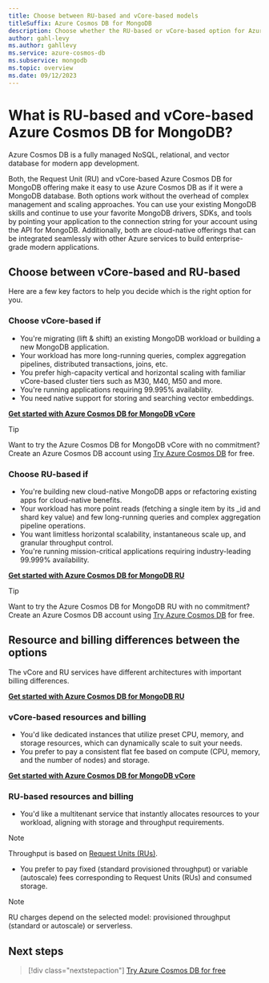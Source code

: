 ```yaml
---
title: Choose between RU-based and vCore-based models
titleSuffix: Azure Cosmos DB for MongoDB
description: Choose whether the RU-based or vCore-based option for Azure Cosmos DB for MongoDB is ideal for your workload.
author: gahl-levy
ms.author: gahllevy
ms.service: azure-cosmos-db
ms.subservice: mongodb
ms.topic: overview
ms.date: 09/12/2023
---
```


# What is RU-based and vCore-based Azure Cosmos DB for MongoDB?

Azure Cosmos DB is a fully managed NoSQL, relational, and vector database for modern app development.

Both, the Request Unit (RU) and vCore-based Azure Cosmos DB for MongoDB offering make it easy to use Azure Cosmos DB as if it were a MongoDB database. Both options work without the overhead of complex management and scaling approaches. You can use your existing MongoDB skills and continue to use your favorite MongoDB drivers, SDKs, and tools by pointing your application to the connection string for your account using the API for MongoDB. Additionally, both are cloud-native offerings that can be integrated seamlessly with other Azure services to build enterprise-grade modern applications.

## Choose between vCore-based and RU-based

Here are a few key factors to help you decide which is the right option for you.

### Choose vCore-based if

- You're migrating (lift & shift) an existing MongoDB workload or building a new MongoDB application.
- Your workload has more long-running queries, complex aggregation pipelines, distributed transactions, joins, etc.
- You prefer high-capacity vertical and horizontal scaling with familiar vCore-based cluster tiers such as M30, M40, M50 and more.
- You're running applications requiring 99.995% availability.
- You need native support for storing and searching vector embeddings.

[**Get started with Azure Cosmos DB for MongoDB vCore**](./vcore/quickstart-portal.md)

> [!TIP]
> Want to try the Azure Cosmos DB for MongoDB vCore with no commitment? Create an Azure Cosmos DB account using [Try Azure Cosmos DB](../try-free.md) for free.

### Choose RU-based if

- You're building new cloud-native MongoDB apps or refactoring existing apps for cloud-native benefits.
- Your workload has more point reads (fetching a single item by its _id and shard key value) and few long-running queries and complex aggregation pipeline operations.
- You want limitless horizontal scalability, instantaneous scale up, and granular throughput control.
- You're running mission-critical applications requiring industry-leading 99.999% availability.

[**Get started with Azure Cosmos DB for MongoDB RU**](./quickstart-python.md)

> [!TIP]
> Want to try the Azure Cosmos DB for MongoDB RU with no commitment? Create an Azure Cosmos DB account using [Try Azure Cosmos DB](../try-free.md) for free.


## Resource and billing differences between the options

The vCore and RU services have different architectures with important billing differences.

[**Get started with Azure Cosmos DB for MongoDB RU**](./quickstart-python.md)

### vCore-based resources and billing

- You'd like dedicated instances that utilize preset CPU, memory, and storage resources, which can dynamically scale to suit your needs.
- You prefer to pay a consistent flat fee based on compute (CPU, memory, and the number of nodes) and storage.

[**Get started with Azure Cosmos DB for MongoDB vCore**](./vcore/quickstart-portal.md)

### RU-based resources and billing

- You'd like a multitenant service that instantly allocates resources to your workload, aligning with storage and throughput requirements.

> [!NOTE]
> Throughput is based on [Request Units (RUs)](../request-units.md).

- You prefer to pay fixed (standard provisioned throughput) or variable (autoscale) fees corresponding to Request Units (RUs) and consumed storage.

> [!NOTE]
> RU charges depend on the selected model: provisioned throughput (standard or autoscale) or serverless.

## Next steps

> [!div class="nextstepaction"]
> [Try Azure Cosmos DB for free](../try-free.md)
